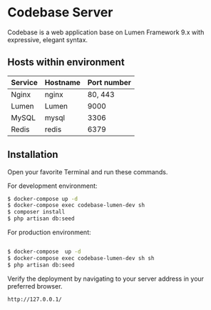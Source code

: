 # Codebase Server

Codebase is a web application base on Lumen Framework 9.x with expressive, elegant syntax.

## Hosts within environment

| Service | Hostname | Port number |
| ------- | -------- | ----------- |
| Nginx   | nginx    | 80, 443     |
| Lumen   | Lumen    | 9000        |
| MySQL   | mysql    | 3306        |
| Redis   | redis    | 6379        |

## Installation

Open your favorite Terminal and run these commands.

For development environment:

```sh
$ docker-compose up -d
$ docker-compose exec codebase-lumen-dev sh
$ composer install
$ php artisan db:seed

```

For production environment:

```sh

$ docker-compose  up -d
$ docker-compose exec codebase-lumen-dev sh sh
$ php artisan db:seed
```

Verify the deployment by navigating to your server address in your preferred browser.

```sh
http://127.0.0.1/
```
